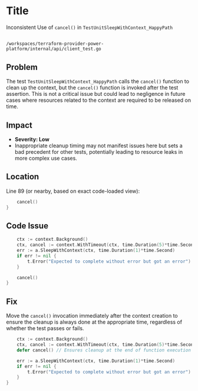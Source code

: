 # Title

Inconsistent Use of `cancel()` in `TestUnitSleepWithContext_HappyPath`

##

`/workspaces/terraform-provider-power-platform/internal/api/client_test.go`

## Problem

The test `TestUnitSleepWithContext_HappyPath` calls the `cancel()` function to clean up the context, but the `cancel()` function is invoked after the test assertion. This is not a critical issue but could lead to negligence in future cases where resources related to the context are required to be released on time.

## Impact

- **Severity: Low**
- Inappropriate cleanup timing may not manifest issues here but sets a bad precedent for other tests, potentially leading to resource leaks in more complex use cases.

## Location

Line 89 (or nearby, based on exact code-loaded view):

```go
	cancel()
}
```

## Code Issue

```go
	ctx := context.Background()
	ctx, cancel := context.WithTimeout(ctx, time.Duration(5)*time.Second)
	err := a.SleepWithContext(ctx, time.Duration(1)*time.Second)
	if err != nil {
		t.Error("Expected to complete without error but got an error")
	}

	cancel()
}
```

## Fix

Move the `cancel()` invocation immediately after the context creation to ensure the cleanup is always done at the appropriate time, regardless of whether the test passes or fails.

```go
	ctx := context.Background()
	ctx, cancel := context.WithTimeout(ctx, time.Duration(5)*time.Second)
	defer cancel() // Ensures cleanup at the end of function execution

	err := a.SleepWithContext(ctx, time.Duration(1)*time.Second)
	if err != nil {
		t.Error("Expected to complete without error but got an error")
	}
}
```
